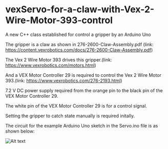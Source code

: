 # vexServo-for-a-claw-with-Vex-2-Wire-Motor-393-control
A new C++ class established for control a gripper by an Arduino Uno

The gripper is a claw as shown in 276-2600-Claw-Assembly.pdf (link: https://content.vexrobotics.com/docs/276-2600-Claw-Assembly.pdf)

The Vex 2 Wire Motor 393 drives this gripper.(link: https://www.vexrobotics.com/motors.html)

And a VEX Motor Controller 29 is required to control the Vex 2 Wire Motor 393.(link: https://www.vexrobotics.com/276-2193.html)

7.2 V DC power supply required from the orange pin to the black pin of the VEX Motor Controller 29.

The white pin of the VEX Motor Controller 29 is for a control signal.

Setting the gripper to catch state manually is required initally.

The circuit for the example Arduino Uno sketch in the Servo.ino file is as shown below:

![Alt text](jcheng2020-github/vexServo-for-a-claw-with-Vex-2-Wire-Motor-393-control/circuit-for-the-gripper.PNGg?raw=true "Title")
